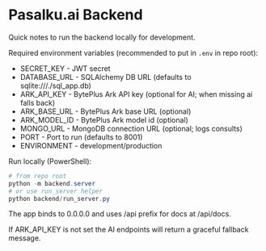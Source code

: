 # Pasalku.ai Backend

Quick notes to run the backend locally for development.

Required environment variables (recommended to put in `.env` in repo root):

- SECRET_KEY - JWT secret
- DATABASE_URL - SQLAlchemy DB URL (defaults to sqlite:///./sql_app.db)
- ARK_API_KEY - BytePlus Ark API key (optional for AI; when missing ai falls back)
- ARK_BASE_URL - BytePlus Ark base URL (optional)
- ARK_MODEL_ID - BytePlus Ark model id (optional)
- MONGO_URL - MongoDB connection URL (optional; logs consults)
- PORT - Port to run (defaults to 8001)
- ENVIRONMENT - development/production

Run locally (PowerShell):

```powershell
# from repo root
python -m backend.server
# or use run_server helper
python backend/run_server.py
```

The app binds to 0.0.0.0 and uses /api prefix for docs at /api/docs.

If ARK_API_KEY is not set the AI endpoints will return a graceful fallback message.
